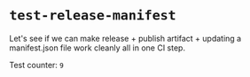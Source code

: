 # `test-release-manifest`

Let's see if we can make release + publish artifact + updating a manifest.json file work cleanly all in one CI step.

Test counter: `9`
